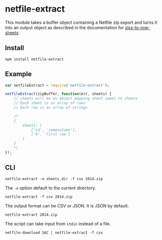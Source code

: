 # netfile-extract

This module takes a buffer object containing a Netfile zip export and turns it into an output object as described in the documentation for [xlsx-to-row-sheets](https://github.com/download13/xlsx-to-row-sheets).

## Install

    npm install netfile-extract

## Example

```javascript
var netfileExtract = require('netfile-extract');

netfileExtract(zipBuffer, function(err, sheets) {
	// sheets will be an object mapping sheet names to sheets
	// Each sheet is an array of rows
	// Each row is an array of strings

	/*
	{
		sheet1: [
			['id', 'somecolumn'],
			['0', 'first row']
		]
	}
	*/
});
```

## CLI

    netfile-extract -o sheets_dir -f csv 2014.zip

The `-o` option default to the current directory.

    netfile-extract -f csv 2014.zip

The output format can be CSV or JSON. It is JSON by default.

    netfile-extract 2014.zip

The script can take input from `stdin` instead of a file.

    netfile-download SAC | netfile-extract -f csv
